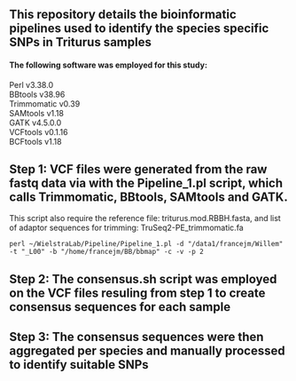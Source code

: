 ## This repository details the bioinformatic pipelines used to identify the species specific SNPs in Triturus samples

#### The following software was employed for this study:

Perl	v3.38.0  
BBtools v38.96  
Trimmomatic	v0.39  
SAMtools	v1.18  
GATK	v4.5.0.0  
VCFtools	v0.1.16  
BCFtools	v1.18  

## Step 1: VCF files were generated from the raw fastq data via with the Pipeline_1.pl script, which calls Trimmomatic, BBtools, SAMtools and GATK.

This script also require the reference file: triturus.mod.RBBH.fasta, and list of adaptor sequences for trimming: TruSeq2-PE_trimmomatic.fa

``` perl ~/WielstraLab/Pipeline/Pipeline_1.pl -d "/data1/francejm/Willem" -t "_L00" -b "/home/francejm/BB/bbmap" -c -v -p 2 ```

## Step 2: The consensus.sh script was employed on the VCF files resuling from step 1 to create consensus sequences for each sample

## Step 3: The consensus sequences were then aggregated per species and manually processed to identify suitable SNPs 
